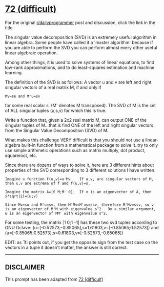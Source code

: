 # [72 (difficult)](https://www.reddit.com/r/dailyprogrammer/comments/w1f4o/742012_challenge_72_difficult/)

For the original [r/dailyprogrammer](https://www.reddit.com/r/dailyprogrammer/) post and discussion, click the link in the title.

The singular value decomposition (SVD) is an extremely useful algorithm in linear algebra.  Some people have called it 
a 'master algorithm' because if you are able to perform the SVD you can perform almost every other useful linear algebraic operation.

Among other things, it is used to solve systems of linear equations, to find low-rank approximations, and to do least-squares estimation and machine learning.

The definition of the SVD is as follows: 
A vector u and v are left and right singular vectors of a real matrix M, if and only if 


```
Mv=su and M'u=sv
```
for some real scalar s. (M' denotes M transposed).  The SVD of M is the set of ALL singular tuples (u,s,v) for which this is true.

Write a function that, given a 2x2 real matrix M, can output ONE of the singular tuples of M...that is find ONE of the left and right singular vectors from the Singular Value Decomposition (SVD) of M.  

What makes this challenge VERY difficult is that you should not use a linear-algebra built-in function from a mathematical package to solve it..try to only use simple arithmetic operations such as matrix multiply, dot product,
squareroot, etc.

Since there are dozens of ways to solve it, here are 3 different hints about properties of the SVD corresponding to 3 different solutions I have written.


```
Imagine a function f(u,v)=u'Mv .  If u,v, are singular vectors of M, then u,v are extrema of f and f(u,v)=s.

Imagine the matrix A=[0 M;M' 0];  If x is an eigenvector of A, then x*sqrt(2)=[u;v]

Since Mv=su and M'u=sv, then M'Mv=M'us=ssv, therefore M'Mv=ssv, so v is an eigenvector of M'M with eigenvalue s^2.  By a similar argument, u is an eigenvector of MM' with eigenvalue s^2.
```
For some testing, the matrix [1 0;1 -1] has these two svd tuples according to GNU Octave: (u=[-0.52573;-0.85065],s=1.61803,v=[-0.85065;0.52573]) and (u=[-0.85065;0.52573],s=0.61803,v=[-0.52573,-0.85065])

EDIT: as Ttl points out, if you get the opposite sign from the test case on the vectors in a tuple it doesn't matter, the answer is still correct.


----
## **DISCLAIMER**
This prompt has been adapted from [72 [difficult]](https://www.reddit.com/r/dailyprogrammer/comments/w1f4o/742012_challenge_72_difficult/
)
